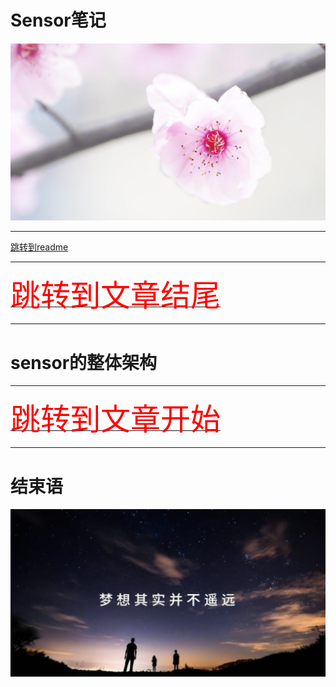 # Sensor笔记

<img src="../flower/flower_p28.png">

---

[跳转到readme](https://github.com/hfreeman2008/android_core_framework/blob/main/README-CN.md)

---

[<font face='黑体' color=#ff0000 size=40 >跳转到文章结尾</font>](#结束语)

---

# sensor的整体架构











---

[<font face='黑体' color=#ff0000 size=40 >跳转到文章开始</font>](#sensor笔记)

---

# 结束语

<img src="../Images/end_001.png">